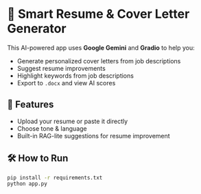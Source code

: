 # 🤖 Smart Resume & Cover Letter Generator

This AI-powered app uses **Google Gemini** and **Gradio** to help you:

- Generate personalized cover letters from job descriptions
- Suggest resume improvements
- Highlight keywords from job descriptions
- Export to `.docx` and view AI scores

## 🚀 Features
- Upload your resume or paste it directly
- Choose tone & language
- Built-in RAG-lite suggestions for resume improvement

## 🛠️ How to Run
```bash
pip install -r requirements.txt
python app.py
